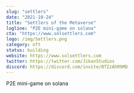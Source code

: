 ```yaml
---
slug: "settlers"
date: "2021-10-24"
title: "Settlers of the Metaverse"
logline: "P2E mini-game on solana"
cta: "https://www.solsettlers.com"
logo: /img/Settlers.png
category: nft
status: building
website: https://www.solsettlers.com
twitter: https://twitter.com/JikanStudios
discord: https://discord.com/invite/BTZzAhR9MD
---
```


P2E mini-game on solana
